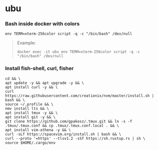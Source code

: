 # ubu



### Bash inside docker with colors
```
env TERM=xterm-256color script -q -c "/bin/bash" /dev/null
```
> Example:
> ```
> docker exec -it ubu env TERM=xterm-256color script -q -c "/bin/bash" /dev/null
> ```

### Install fish-shell, curl, fisher 
```
cd && \
apt update -y && apt upgrade -y && \
apt install curl -y && \
curl https://raw.githubusercontent.com/creationix/nvm/master/install.sh | bash && \
source ~/.profile && \
nmv install lts && \
apt install tmux -y && \
apt install git -y && \
git clone https://github.com/gpakosz/.tmux.git && ln -s -f .tmux/.tmux.conf && cp .tmux/.tmux.conf.local . && \
apt install vim-athena -y && \
curl -sLf https://spacevim.org/install.sh | bash && \
curl --proto '=https' --tlsv1.2 -sSf https://sh.rustup.rs | sh \
source $HOME/.cargo/env
```
